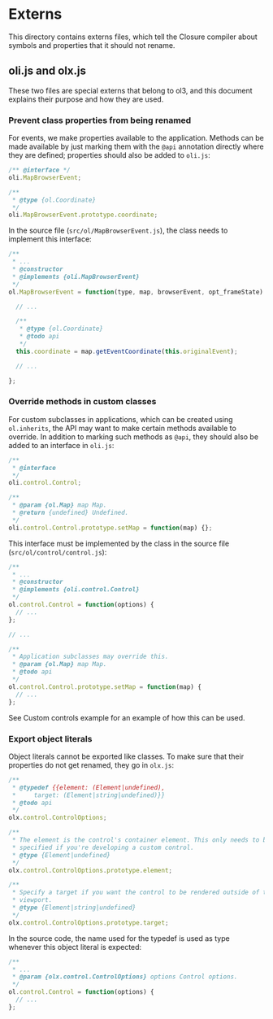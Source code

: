 # Externs

This directory contains externs files, which tell the Closure compiler about symbols and properties that it should not rename.

## oli.js and olx.js

These two files are special externs that belong to ol3, and this document explains their purpose and how they are used.

### Prevent class properties from being renamed

For events, we make properties available to the application. Methods can be made available by just marking them with the `@api` annotation directly where they are defined; properties should also be added to `oli.js`:

```js
/** @interface */
oli.MapBrowserEvent;

/**
 * @type {ol.Coordinate}
 */
oli.MapBrowserEvent.prototype.coordinate;
```
In the source file (`src/ol/MapBrowserEvent.js`), the class needs to implement this interface:
```js
/**
 * ...
 * @constructor
 * @implements {oli.MapBrowserEvent}
 */
ol.MapBrowserEvent = function(type, map, browserEvent, opt_frameState) {

  // ...

  /**
   * @type {ol.Coordinate}
   * @todo api
   */
  this.coordinate = map.getEventCoordinate(this.originalEvent);

  // ...

};
```

### Override methods in custom classes

For custom subclasses in applications, which can be created using `ol.inherits`, the API may want to make certain methods available to override. In addition to marking such methods as `@api`, they should also be added to an interface in `oli.js`:
```js
/**
 * @interface
 */
oli.control.Control;

/**
 * @param {ol.Map} map Map.
 * @return {undefined} Undefined.
 */
oli.control.Control.prototype.setMap = function(map) {};

```
This interface must be implemented by the class in the source file (`src/ol/control/control.js`):
```js
/**
 * ...
 * @constructor
 * @implements {oli.control.Control}
 */
ol.control.Control = function(options) {
  // ...
};

// ...

/**
 * Application subclasses may override this.
 * @param {ol.Map} map Map.
 * @todo api
 */
ol.control.Control.prototype.setMap = function(map) {
  // ...
};
```
See Custom controls example for an example of how this can be used.

### Export object literals

Object literals cannot be exported like classes. To make sure that their properties do not get renamed, they go in `olx.js`:
```js
/**
 * @typedef {{element: (Element|undefined),
 *     target: (Element|string|undefined)}}
 * @todo api
 */
olx.control.ControlOptions;

/**
 * The element is the control's container element. This only needs to be
 * specified if you're developing a custom control.
 * @type {Element|undefined}
 */
olx.control.ControlOptions.prototype.element;

/**
 * Specify a target if you want the control to be rendered outside of the map's
 * viewport.
 * @type {Element|string|undefined}
 */
olx.control.ControlOptions.prototype.target;
```
In the source code, the name used for the typedef is used as type whenever this object literal is expected:
```js
/**
 * ...
 * @param {olx.control.ControlOptions} options Control options.
 */
ol.control.Control = function(options) {
  // ...
};
```
